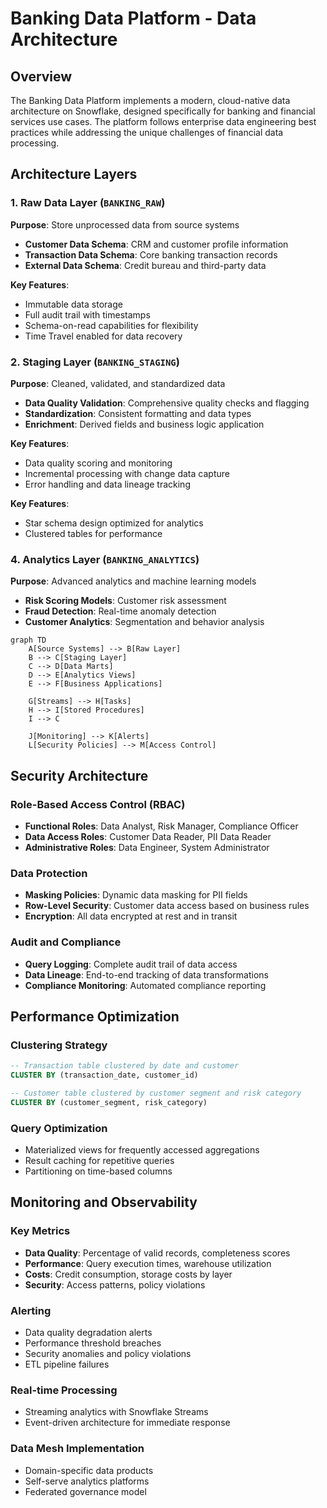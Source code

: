 # Banking Data Platform - Data Architecture

## Overview

The Banking Data Platform implements a modern, cloud-native data architecture on Snowflake, designed specifically for banking and financial services use cases. The platform follows enterprise data engineering best practices while addressing the unique challenges of financial data processing.

## Architecture Layers

### 1. Raw Data Layer (`BANKING_RAW`)
**Purpose**: Store unprocessed data from source systems
- **Customer Data Schema**: CRM and customer profile information
- **Transaction Data Schema**: Core banking transaction records  
- **External Data Schema**: Credit bureau and third-party data

**Key Features**:
- Immutable data storage
- Full audit trail with timestamps
- Schema-on-read capabilities for flexibility
- Time Travel enabled for data recovery

### 2. Staging Layer (`BANKING_STAGING`)
**Purpose**: Cleaned, validated, and standardized data
- **Data Quality Validation**: Comprehensive quality checks and flagging
- **Standardization**: Consistent formatting and data types
- **Enrichment**: Derived fields and business logic application

**Key Features**:
- Data quality scoring and monitoring
- Incremental processing with change data capture
- Error handling and data lineage tracking

**Key Features**:
- Star schema design optimized for analytics
- Clustered tables for performance

### 4. Analytics Layer (`BANKING_ANALYTICS`)
**Purpose**: Advanced analytics and machine learning models
- **Risk Scoring Models**: Customer risk assessment
- **Fraud Detection**: Real-time anomaly detection
- **Customer Analytics**: Segmentation and behavior analysis

```mermaid
graph TD
    A[Source Systems] --> B[Raw Layer]
    B --> C[Staging Layer] 
    C --> D[Data Marts]
    D --> E[Analytics Views]
    E --> F[Business Applications]
    
    G[Streams] --> H[Tasks]
    H --> I[Stored Procedures]
    I --> C
    
    J[Monitoring] --> K[Alerts]
    L[Security Policies] --> M[Access Control]
```

## Security Architecture

### Role-Based Access Control (RBAC)
- **Functional Roles**: Data Analyst, Risk Manager, Compliance Officer
- **Data Access Roles**: Customer Data Reader, PII Data Reader
- **Administrative Roles**: Data Engineer, System Administrator

### Data Protection
- **Masking Policies**: Dynamic data masking for PII fields
- **Row-Level Security**: Customer data access based on business rules
- **Encryption**: All data encrypted at rest and in transit

### Audit and Compliance
- **Query Logging**: Complete audit trail of data access
- **Data Lineage**: End-to-end tracking of data transformations
- **Compliance Monitoring**: Automated compliance reporting

## Performance Optimization

### Clustering Strategy
```sql
-- Transaction table clustered by date and customer
CLUSTER BY (transaction_date, customer_id)

-- Customer table clustered by customer segment and risk category  
CLUSTER BY (customer_segment, risk_category)
```

### Query Optimization
- Materialized views for frequently accessed aggregations
- Result caching for repetitive queries
- Partitioning on time-based columns

## Monitoring and Observability

### Key Metrics
- **Data Quality**: Percentage of valid records, completeness scores
- **Performance**: Query execution times, warehouse utilization
- **Costs**: Credit consumption, storage costs by layer
- **Security**: Access patterns, policy violations

### Alerting
- Data quality degradation alerts
- Performance threshold breaches
- Security anomalies and policy violations
- ETL pipeline failures

### Real-time Processing
- Streaming analytics with Snowflake Streams
- Event-driven architecture for immediate response

### Data Mesh Implementation
- Domain-specific data products
- Self-serve analytics platforms
- Federated governance model

